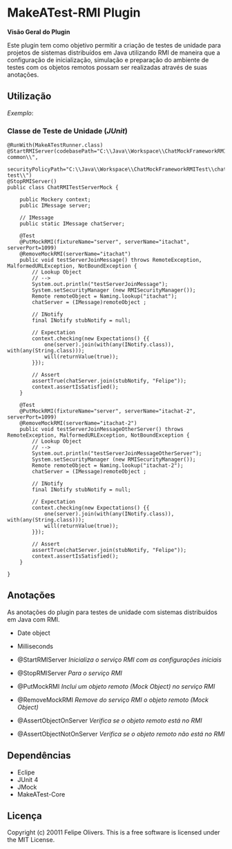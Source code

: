 ﻿MakeATest-RMI Plugin
====================
**Visão Geral do Plugin**

Este plugin tem como objetivo permitir a criação de testes de unidade para projetos de sistemas distribuídos em Java utilizando RMI de maneira que a configuração de inicialização, simulação e preparação do ambiente de testes com os objetos remotos possam ser realizadas através de suas anotações.

Utilização
----------

*Exemplo*:


### Classe de Teste de Unidade (*JUnit*)

	@RunWith(MakeATestRunner.class)
	@StartRMIServer(codebasePath="C:\\Java\\Workspace\\ChatMockFrameworkRMITest\\chat-common\\",
					securityPolicyPath="C:\\Java\\Workspace\\ChatMockFrameworkRMITest\\chat-test\\")
	@StopRMIServer()				
	public class ChatRMITestServerMock {
		
		public Mockery context;	
		public IMessage server;
		
		// IMessage
		public static IMessage chatServer;
			
	    @Test
	    @PutMockRMI(fixtureName="server", serverName="itachat", serverPort=1099)
	    @RemoveMockRMI(serverName="itachat")
		public void testServerJoinMessage() throws RemoteException, MalformedURLException, NotBoundException {
			// Lookup Object
			// -->	   
	    	System.out.println("testServerJoinMessage");
			System.setSecurityManager (new RMISecurityManager());
			Remote remoteObject = Naming.lookup("itachat");
			chatServer = (IMessage)remoteObject ;
	    	
	    	// INotify
	    	final INotify stubNotify = null;
	    	
	    	// Expectation
	        context.checking(new Expectations() {{
	        	one(server).join(with(any(INotify.class)), with(any(String.class)));
	        	will(returnValue(true));
	        }});
	               
	        // Assert
	        assertTrue(chatServer.join(stubNotify, "Felipe"));
	        context.assertIsSatisfied();
		}
	    
	    @Test
	    @PutMockRMI(fixtureName="server", serverName="itachat-2", serverPort=1099)
	    @RemoveMockRMI(serverName="itachat-2")
		public void testServerJoinMessageOtherServer() throws RemoteException, MalformedURLException, NotBoundException {
			// Lookup Object
			// -->
	    	System.out.println("testServerJoinMessageOtherServer");
			System.setSecurityManager (new RMISecurityManager());
			Remote remoteObject = Naming.lookup("itachat-2");
			chatServer = (IMessage)remoteObject ;
	    	
	    	// INotify
	    	final INotify stubNotify = null;
	    	
	    	// Expectation
	        context.checking(new Expectations() {{
	        	one(server).join(with(any(INotify.class)), with(any(String.class)));
	        	will(returnValue(true));
	        }});
	               
	        // Assert
	        assertTrue(chatServer.join(stubNotify, "Felipe"));
	        context.assertIsSatisfied();
		}
	    
	}


Anotações
---------

As anotações do plugin para testes de unidade com sistemas distribuídos em Java com RMI.

*   Date object
*   Milliseconds

*   @StartRMIServer
*Inicializa o serviço RMI com as configurações iniciais*
*   @StopRMIServer
*Para o serviço RMI*
*   @PutMockRMI
*Inclui um objeto remoto (Mock Object) no serviço RMI*
*   @RemoveMockRMI
*Remove do serviço RMI o objeto remoto (Mock Object)*
*   @AssertObjectOnServer
*Verifica se o objeto remoto está no RMI*
*   @AssertObjectNotOnServer
*Verifica se o objeto remoto não está no RMI*


Dependências
------------

*   Eclipe
*   JUnit 4
*   JMock
*   MakeATest-Core


Licença
-------

Copyright (c) 20011 Felipe Olivers. This is a free software is licensed under the MIT License.